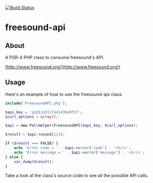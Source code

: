[![Build Status](https://travis-ci.org/pelevesque/freesound-api.svg?branch=master)](https://travis-ci.org/pelevesque/freesound-api)


# freesound-api

## About

A PSR-4 PHP class to consume freesound's API.

[http://www.freesound.org/](http://www.freesound.org/)

## Usage

Here's an example of how to use the freesound-api class.

```php
include('FreesoundAPI.php');

$api_key = 'g1d11a5117a4143be0f5f';
$curl_options = array();

$api = new Pel\Helper\FreesoundAPI($api_key, $curl_options);

$result = $api->sound(123);

if ($result === FALSE) {
    echo 'Error code = ' . $api->error['code'] . '<br/>';
    echo 'Error message = ' . $api->error['message'] . '<br/>';
} else {
    var_dump($result);
}
```

Take a look at the class's source code to see all the possible API calls.
